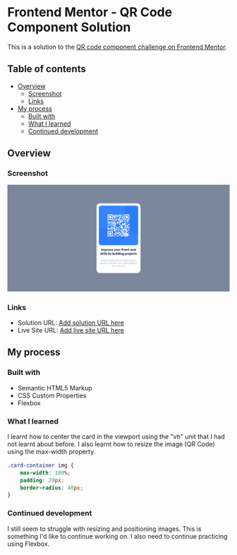 # Frontend Mentor - QR Code Component Solution

This is a solution to the [QR code component challenge on Frontend Mentor](https://www.frontendmentor.io/challenges/qr-code-component-iux_sIO_H).

## Table of contents

- [Overview](#overview)
  - [Screenshot](#screenshot)
  - [Links](#links)
- [My process](#my-process)
  - [Built with](#built-with)
  - [What I learned](#what-i-learned)
  - [Continued development](#continued-development)

## Overview

### Screenshot

![](./images/qr-code-complete.png)

### Links

- Solution URL: [Add solution URL here](https://your-solution-url.com)
- Live Site URL: [Add live site URL here](https://your-live-site-url.com)

## My process

### Built with

- Semantic HTML5 Markup
- CSS Custom Properties
- Flexbox

### What I learned

I learnt how to center the card in the viewport using the "vh" unit that I had not learnt about before. I also learnt how to resize the image (QR Code) using the max-width property.

```css
.card-container img {
    max-width: 100%;
    padding: 20px;
    border-radius: 40px;
}
```

### Continued development

I still seem to struggle with resizing and positioning images. This is something I'd like to continue working on. I also need to continue practicing using Flexbox.